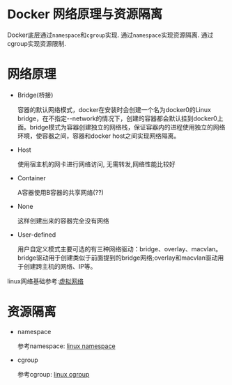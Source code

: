 # Docker 网络原理与资源隔离
Docker底层通过`namespace`和`cgroup`实现. 通过`namespace`实现资源隔离. 通过cgroup实现资源限制.

<!--more-->

# 网络原理

- Bridge(桥接)

  容器的默认网络模式，docker在安装时会创建一个名为docker0的Linux bridge，在不指定--network的情况下，创建的容器都会默认挂到docker0上面。bridge模式为容器创建独立的网络栈，保证容器内的进程使用独立的网络环境，使容器之间，容器和docker host之间实现网络隔离。

- Host

  使用宿主机的网卡进行网络访问, 无需转发,网络性能比较好

- Container

  A容器使用B容器的共享网络(??)

- None

  这样创建出来的容器完全没有网络

- User-defined

  用户自定义模式主要可选的有三种网络驱动：bridge、overlay、macvlan。bridge驱动用于创建类似于前面提到的bridge网络;overlay和macvlan驱动用于创建跨主机的网络、IP等。  

linux网络基础参考:[虚拟网络](https://www.cnblogs.com/jmilkfan-fanguiju/p/12789756.html)

# 资源隔离

- namespace

  参考namespace: [linux namespace](https://www.cnblogs.com/sparkdev/p/9365405.html)

- cgroup

  参考cgroup: [linux cgroup](https://tech.meituan.com/2015/03/31/cgroups.html)
